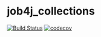 # job4j_collections
[![Build Status](https://travis-ci.org/smorozov30/job4j_collections.svg?branch=master)](https://travis-ci.org/smorozov30/job4j_collections)
[![codecov](https://codecov.io/gh/smorozov30/job4j_collections/branch/master/graph/badge.svg?token=ONTUOVW2UW)](https://codecov.io/gh/smorozov30/job4j_collections)